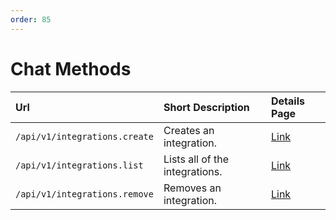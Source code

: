 ```yaml
---
order: 85
---
```


# Chat Methods
| Url | Short Description | Details Page |
| :--- | :--- | :--- |
| `/api/v1/integrations.create` | Creates an integration. | [Link](create.md) |
| `/api/v1/integrations.list` | Lists all of the integrations. | [Link](list.md) |
| `/api/v1/integrations.remove` | Removes an integration. | [Link](remove.md) |
